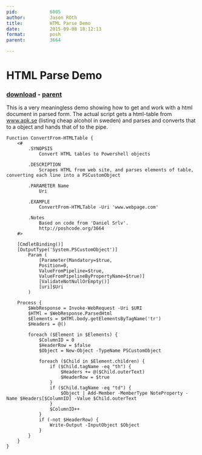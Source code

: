 ```yaml
---
pid:            6005
author:         Jason ROth
title:          HTML Parse Demo
date:           2015-09-08 18:12:13
format:         posh
parent:         3664

---
```


# HTML Parse Demo

### [download](//scripts/6005.ps1) - [parent](//scripts/3664.md)

This is a very meaningless demo showing how to get and work with a html document in parsed form. The actual script gets a html-table from www.apk.se (listing cheap alcohol in sweden) and parses and converts that to a object and hands that of to the pipe.

```posh
Function ConvertFrom-HTMLTable {
    <#
        .SYNOPSIS
            Convert HTML tables to Powershell objects

        .DESCRIPTION
            Scrapes HTML from web site, and parses elements of table, converting each line into a PSCustomObject

        .PARAMETER Name
            Uri
        
        .EXAMPLE
            ConvertFrom-HTMLTable -Uri 'www.webpage.com'

        .Notes
            Based on code from 'Daniel Srlv'.
            http://poshcode.org/3664
    #>

    [CmdletBinding()]
    [OutputType('System.PSCustomObject')]
        Param (
            [Parameter(Mandatory=$true,
            Position=0,
            ValueFromPipeline=$true,
            ValueFromPipelineByPropertyName=$true)]
			[ValidateNotNullOrEmpty()]
			[uri]$Uri
        )

    Process {
        $WebResponse = Invoke-WebRequest -Uri $URI
        $HTMl = $WebResponse.ParsedHtml
        $Elements = $HTMl.body.getElementsByTagName('tr')
        $Headers = @()

        foreach ($Element in $Elements) {
            $ColumnID = 0
            $HeaderRow = $false
            $Object = New-Object -TypeName PSCustomObject
        
            foreach ($Child in $Element.children) {
                if ($Child.tagName -eq "th") {
                    $Headers += @($Child.outerText)
                    $HeaderRow = $true
                }
                if ($Child.tagName -eq "td") {
                    $Object | Add-Member -MemberType NoteProperty -Name $Headers[$ColumnID] -Value $Child.outerText
                }
                $ColumnID++
            }
            if (-not $HeaderRow) {
                Write-Output -InputObject $Object
            }
        }
	}
}

```

